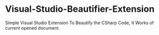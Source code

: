 # Visual-Studio-Beautifier-Extension
Simple Visual Studio Extension To Beautify the CSharp Code, It Works of current opened document.
